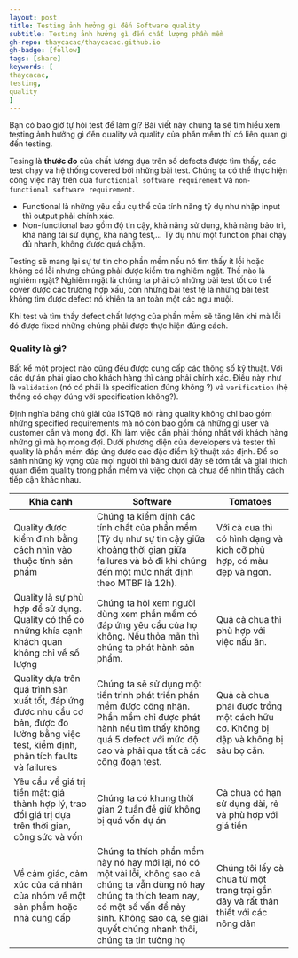 ```yaml
---
layout: post
title: Testing ảnh hưởng gì đến Software quality
subtitle: Testing ảnh hưởng gì đến chất lượng phần mềm
gh-repo: thaycacac/thaycacac.github.io
gh-badge: [follow]
tags: [share]
keywords: [
thaycacac,
testing,
quality
]
---
```


Bạn có bao giờ tự hỏi test để làm gì? Bài viết này chúng ta sẽ tìm hiểu xem testing ảnh hưởng gì đến quality và quality của phần mềm thì có liên quan gì đến testing.

Tesing là **thước đo** của chất lượng dựa trên số defects được tìm thấy, các test chạy và hệ thống covered bởi những bài test. Chúng ta có thể thực hiện công việc này trên của `functionial software requirement` và `non-functional software requirement`.

* Functional là những yêu cầu cụ thể của tính năng tỷ dụ như nhập input thì output phải chính xác.
* Non-functional bao gồm độ tin cậy, khả năng sử dụng, khả năng bảo trì, khả năng tái sử dụng, khả năng test,... Tỷ dụ như một function phải chạy đủ nhanh, không được quá chậm.

Testing sẽ mang lại sự tự tin cho phần mềm nếu nó tìm thấy ít lỗi hoặc không có lỗi nhưng chúng phải được kiểm tra nghiêm ngặt. Thế nào là nghiêm ngặt? Nghiêm ngặt là chúng ta phải có những bài test tốt có thể cover được các trường hợp xấu, còn những bài test tệ là những bài test không tìm được defect nó khiên ta an toàn một các ngu muội.

Khi test và tìm thấy defect chất lượng của phần mềm sẽ tăng lên khi mà lỗi đó được fixed những chúng phải được thực hiện đúng cách.

### Quality là gì?

Bất kể một project nào cũng đều được cung cấp các thông số kỹ thuật. Với các dự án phải giao cho khách hàng thì càng phải chính xác. Điều này như là `validation` (nó có phải là specification đúng không ?) và `verification` (hệ thống có chạy đúng với specification không?).

Định nghĩa bảng chú giải của ISTQB nói rằng quality không chỉ bao gồm những specified requirements mà nó còn bao gồm cả những gì user và customer cần và mong đợi. Khi làm việc cần phải thống nhất với khách hàng những gì mà họ mong đợi. Dưới phương diện của developers và tester thì quality là phần mềm đáp ứng được các đặc điểm kỹ thuật xác định. Để so sánh những kỳ vọng của mọi người thì bảng dưới đây sẽ tóm tắt và giải thích quan điểm quality trong phần mềm và việc chọn cà chua để nhìn thấy cách tiếp cận khác nhau.

|Khía cạnh|Software|Tomatoes|
|--------|--------|--------|
|Quality được kiểm định bằng cách nhìn vào thuộc tính sản phẩm|Chúng ta kiểm định các tính chất của phần mềm (Tỷ dụ như sự tin cậy giữa khoảng thời gian giữa failures và bỏ đi khi chúng đến một mức nhất định theo MTBF là 12h).| Với cà cua thì có hình dạng và kích cỡ phù hợp, có màu đẹp và ngon.|
|Quality là sự phù hợp để sử dụng. Quality có thể có những khía cạnh khách quan không chỉ về số lượng| Chúng ta hỏi xem người dùng xem phần mềm có đáp ứng yêu cầu của họ không. Nếu thỏa mãn thì chúng ta phát hành sản phẩm. | Quả cà chua thì phù hợp với việc nấu ăn.|
|Quality dựa trên quá trình sản xuất tốt, đáp ứng được nhu cầu cơ bản, được đo lường bằng việc test, kiểm định, phân tích faults và failures| Chúng ta sẽ sử dụng một tiến trình phát triển phần mềm được công nhận. Phần mềm chỉ được phát hành nếu tìm thấy không quá 5 defect với mức độ cao và phải qua tất cả các công đoạn test. | Quả cà chua phải được trồng một cách hữu cơ. Không bị dập và không bị sâu bọ cắn.|
|Yêu cầu về giá trị tiền mặt: giá thành hợp lý, trao đổi giá trị dựa trên thời gian, công sức và vốn| Chúng ta có khung thời gian 2 tuần để giữ không bị quá vốn dự án | Cà chua có hạn sử dụng dài, rẻ và phù hợp với giá tiền|
|Về cảm giác, cảm xúc của cá nhân của nhóm về một sản phẩm hoặc nhà cung cấp | Chúng ta thích phần mềm này nó hay mới lại, nó có một vài lỗi, không sao cả chúng ta vẫn dùng nó hay chúng ta thích team nay, có một số vấn để nảy sinh. Không sao cả, sẽ giải quyết chúng nhanh thôi, chúng ta tin tưởng họ|Chúng tôi lấy cà chua từ một trang trại gần đây và rất thân thiết với các nông dân|